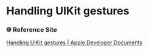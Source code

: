 # Handling UIKit gestures

### 🌐 Reference Site
[Handling UIKit gestures | Apple Developer Documents](https://developer.apple.com/documentation/uikit/touches_presses_and_gestures/handling_uikit_gestures)